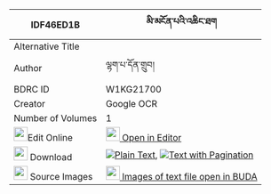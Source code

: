 |IDF46ED1B|མི་མངོན་པའི་འཆིང་ཐག 
| --- | --- 
|Alternative Title |
|Author| ལྷག་པ་དོན་གྲུབ།
|BDRC ID | W1KG21700
|Creator | Google OCR
|Number of Volumes| 1
|<img width="25" src="https://img.icons8.com/color/25/000000/edit-property.png">Edit Online| [<img width="25" src="https://avatars.githubusercontent.com/u/45091458?s=200&v=4"> Open in Editor](http://editor.openpecha.org/IDF46ED1B)
|<img width="25" src="https://img.icons8.com/fluent/48/000000/download-2.png"/>  Download | [![](https://img.icons8.com/color/20/000000/txt.png)Plain Text](https://github.com/Openpecha/IDF46ED1B/releases/download/v1/mingonpa_i_chingtak_plain_IDF46ED1B.zip), [![](https://img.icons8.com/color/20/000000/txt.png)Text with Pagination](https://github.com/Openpecha/IDF46ED1B/releases/download/v1/mingonpa_i_chingtak_pages_IDF46ED1B.zip)
|<img width="25" src="https://img.icons8.com/plasticine/100/000000/pictures-folder.png"/>  Source Images | [<img width="25" src="https://library.bdrc.io/icons/BUDA-small.svg"> Images of text file open in BUDA](https://library.bdrc.io/show/bdr:W1KG21700)
